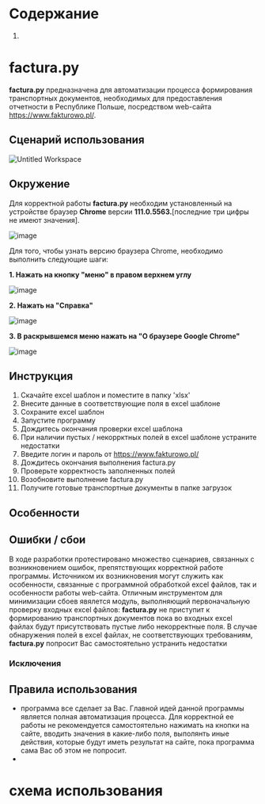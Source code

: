 # Содержание

1. 

# factura.py

<b>factura.py</b> предназначена для автоматизации процесса формирования транспортных документов, необходимых для предоставления отчетности в Республике Польше, посредством web-сайта https://www.fakturowo.pl/.


## Сценарий использования

![Untitled Workspace](https://user-images.githubusercontent.com/116018998/229340061-820b693f-3646-4113-b7cb-ddb0ffe9635c.png)


## Окружение

Для корректной работы <b>factura.py</b> необходим установленный на устройстве браузер <b>Chrome</b> версии <b>111.0.5563.</b>[последние три цифры не имеют значения].

![image](https://user-images.githubusercontent.com/116018998/229341814-799df1fa-5e66-4c04-a1f8-332f5d5e48bd.png)

Для того, чтобы узнать версию браузера Chrome, необходимо выполнить следующие шаги:

**1. Нажать на кнопку "меню" в правом верхнем углу**

![image](https://user-images.githubusercontent.com/116018998/229342222-7f978dea-e86c-4bbf-a52c-35f2717e2a69.png)

**2. Нажать на "Справка"**

![image](https://user-images.githubusercontent.com/116018998/229342406-9d30971e-1834-44dc-88ef-8f5dcdd502e9.png)

**3. В раскрывшемся меню нажать на "О браузере Google Chrome"**

![image](https://user-images.githubusercontent.com/116018998/229342477-b311103c-7d32-4b44-9979-a556043869f0.png)


## Инструкция

1. Скачайте excel шаблон и поместите в папку 'xlsx'
2. Внесите данные в соответствующие поля в excel шаблоне
3. Сохраните excel шаблон
4. Запустите программу
5. Дождитесь окончания проверки excel шаблона
6. При наличии пустых / некоррктных полей в excel шаблоне устраните недостатки
7. Введите логин и пароль от https://www.fakturowo.pl/
8. Дождитесь окончания выполнения factura.py
9. Проверьте корректность заполненных полей
10. Возобновите выполнение factura.py
11. Получите готовые транспортные документы в папке загрузок


## Особенности



## Ошибки / сбои

В ходе разработки протестировано множество сценариев, связанных с возникновением ошибок, препятствующих корректной работе программы. Источником их возникновения могут служить как особенности, связанные с программной обработкой excel файлов, так и особенности работы web-сайта.
Отличным инструментом для минимизации сбоев явялется модуль, выполняющий первоначальную проверку входных excel файлов: <b>factura.py</b> не приступит к формированию транспортных документов пока во входных excel файлах будут присутствовать пустые либо некорректные поля.
В случае обнаружения полей в excel файлах, не соответствующих требованиям, <b>factura.py</b> попросит Вас самостоятельно устранить недостатки

### Исключения

## Правила использования

* программа все сделает за Вас. Главной идей данной программы является полная автоматизация процесса. Для корректной ее работы не рекомендуется самостоятельно нажимать на кнопки на сайте, вводить значения в какие-либо поля, выполянть иные действия, которые будут иметь результат на сайте, пока программа сама Вас об этом не попросит.
* 

# схема использования
